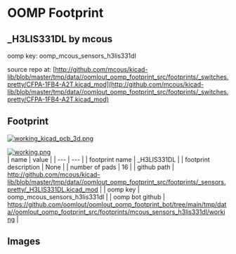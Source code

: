 # OOMP Footprint  
## _H3LIS331DL  by mcous  
  
oomp key: oomp_mcous_sensors_h3lis331dl  
  
source repo at: [http://github.com/mcous/kicad-lib/blob/master/tmp/data//oomlout_oomp_footprint_src/footprints/_switches.pretty/CFPA-1FB4-A2T.kicad_mod](http://github.com/mcous/kicad-lib/blob/master/tmp/data//oomlout_oomp_footprint_src/footprints/_switches.pretty/CFPA-1FB4-A2T.kicad_mod)  
## Footprint  
  
[![working_kicad_pcb_3d.png](working_kicad_pcb_3d_600.png)](working_kicad_pcb_3d.png)  
  
[![working.png](working_600.png)](working.png)  
| name | value | 
| --- | --- | 
| footprint name | _H3LIS331DL | 
| footprint description | None | 
| number of pads | 16 | 
| github path | http://github.com/mcous/kicad-lib/blob/master/tmp/data//oomlout_oomp_footprint_src/footprints/_sensors.pretty/_H3LIS331DL.kicad_mod | 
| oomp key | oomp_mcous_sensors_h3lis331dl | 
| oomp bot github | https://github.com/oomlout/oomlout_oomp_footprint_bot/tree/main/tmp/data//oomlout_oomp_footprint_src/footprints/mcous_sensors_h3lis331dl/working | 
## Images  
